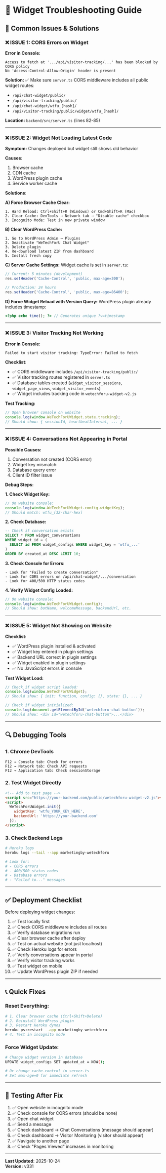 # 🔧 Widget Troubleshooting Guide

## 🚨 Common Issues & Solutions

### ❌ **ISSUE 1: CORS Errors on Widget**

**Error in Console:**
```
Access to fetch at '.../api/visitor-tracking/...' has been blocked by CORS policy
No 'Access-Control-Allow-Origin' header is present
```

**Solution:**
✅ Make sure `server.ts` CORS middleware includes all public widget routes:
- `/api/chat-widget/public/`
- `/api/visitor-tracking/public/`
- `/api/chat-widget/wtfu_[hash]/`
- `/api/visitor-tracking/public/widget/wtfu_[hash]/`

**Location:** `backend/src/server.ts` (lines 82-85)

---

### ❌ **ISSUE 2: Widget Not Loading Latest Code**

**Symptom:** Changes deployed but widget still shows old behavior

**Causes:**
1. Browser cache
2. CDN cache
3. WordPress plugin cache
4. Service worker cache

**Solutions:**

**A) Force Browser Cache Clear:**
```
1. Hard Reload: Ctrl+Shift+R (Windows) or Cmd+Shift+R (Mac)
2. Clear Cache: DevTools → Network tab → "Disable cache" checkbox
3. Incognito Mode: Test in new private window
```

**B) Clear WordPress Cache:**
```
1. Go to WordPress Admin → Plugins
2. Deactivate "WeTechForU Chat Widget"
3. Delete plugin
4. Re-download latest ZIP from dashboard
5. Install fresh copy
```

**C) Server Cache Settings:**
Widget cache is set in `server.ts`:
```javascript
// Current: 5 minutes (development)
res.setHeader('Cache-Control', 'public, max-age=300');

// Production: 24 hours
res.setHeader('Cache-Control', 'public, max-age=86400');
```

**D) Force Widget Reload with Version Query:**
WordPress plugin already includes timestamp:
```php
<?php echo time(); ?> // Generates unique ?v=timestamp
```

---

### ❌ **ISSUE 3: Visitor Tracking Not Working**

**Error in Console:**
```
Failed to start visitor tracking: TypeError: Failed to fetch
```

**Checklist:**
- ✅ CORS middleware includes `/api/visitor-tracking/public/`
- ✅ Visitor tracking routes registered in `server.ts`
- ✅ Database tables created (`widget_visitor_sessions`, `widget_page_views`, `widget_visitor_events`)
- ✅ Widget includes tracking code in `wetechforu-widget-v2.js`

**Test Tracking:**
```javascript
// Open browser console on website
console.log(window.WeTechForUWidget.state.tracking);
// Should show: { sessionId, heartbeatInterval, ... }
```

---

### ❌ **ISSUE 4: Conversations Not Appearing in Portal**

**Possible Causes:**
1. Conversation not created (CORS error)
2. Widget key mismatch
3. Database query error
4. Client ID filter issue

**Debug Steps:**

**1. Check Widget Key:**
```javascript
// On website console:
console.log(window.WeTechForUWidget.config.widgetKey);
// Should match: wtfu_[32-char-hex]
```

**2. Check Database:**
```sql
-- Check if conversation exists
SELECT * FROM widget_conversations 
WHERE widget_id = (
  SELECT id FROM widget_configs WHERE widget_key = 'wtfu_...'
) 
ORDER BY created_at DESC LIMIT 10;
```

**3. Check Console for Errors:**
```
- Look for "Failed to create conversation"
- Look for CORS errors on /api/chat-widget/.../conversation
- Look for 400/500 HTTP status codes
```

**4. Verify Widget Config Loaded:**
```javascript
// On website console:
console.log(window.WeTechForUWidget.config);
// Should show: botName, welcomeMessage, backendUrl, etc.
```

---

### ❌ **ISSUE 5: Widget Not Showing on Website**

**Checklist:**
- ✅ WordPress plugin installed & activated
- ✅ Widget key entered in plugin settings
- ✅ Backend URL correct in plugin settings
- ✅ Widget enabled in plugin settings
- ✅ No JavaScript errors in console

**Test Widget Load:**
```javascript
// Check if widget script loaded:
console.log(window.WeTechForUWidget);
// Should show: { init: function, config: {}, state: {}, ... }

// Check if widget initialized:
console.log(document.getElementById('wetechforu-chat-button'));
// Should show: <div id="wetechforu-chat-button">...</div>
```

---

## 🔍 Debugging Tools

### **1. Chrome DevTools**
```
F12 → Console tab: Check for errors
F12 → Network tab: Check API requests
F12 → Application tab: Check sessionStorage
```

### **2. Test Widget Directly**
```html
<!-- Add to test page -->
<script src="https://your-backend.com/public/wetechforu-widget-v2.js"></script>
<script>
  WeTechForUWidget.init({
    widgetKey: 'wtfu_YOUR_KEY_HERE',
    backendUrl: 'https://your-backend.com'
  });
</script>
```

### **3. Check Backend Logs**
```bash
# Heroku logs
heroku logs --tail --app marketingby-wetechforu

# Look for:
# - CORS errors
# - 400/500 status codes
# - Database errors
# - "Failed to..." messages
```

---

## ✅ Deployment Checklist

Before deploying widget changes:

1. ✅ Test locally first
2. ✅ Check CORS middleware includes all routes
3. ✅ Verify database migrations run
4. ✅ Clear browser cache after deploy
5. ✅ Test on actual website (not just localhost)
6. ✅ Check Heroku logs for errors
7. ✅ Verify conversations appear in portal
8. ✅ Verify visitor tracking works
9. ✅ Test widget on mobile
10. ✅ Update WordPress plugin ZIP if needed

---

## 📞 Quick Fixes

### **Reset Everything:**
```bash
# 1. Clear browser cache (Ctrl+Shift+Delete)
# 2. Reinstall WordPress plugin
# 3. Restart Heroku dynos
heroku ps:restart --app marketingby-wetechforu
# 4. Test in incognito mode
```

### **Force Widget Update:**
```bash
# Change widget version in database
UPDATE widget_configs SET updated_at = NOW();

# Or change cache-control in server.ts
# Set max-age=0 for immediate refresh
```

---

## 🎯 Testing After Fix

1. ✅ Open website in incognito mode
2. ✅ Check console for CORS errors (should be none)
3. ✅ Open chat widget
4. ✅ Send a message
5. ✅ Check dashboard → Chat Conversations (message should appear)
6. ✅ Check dashboard → Visitor Monitoring (visitor should appear)
7. ✅ Navigate to another page
8. ✅ Check "Pages Viewed" increases in monitoring

---

**Last Updated:** 2025-10-24  
**Version:** v331

